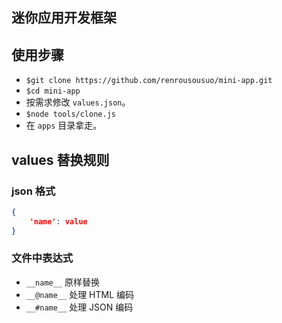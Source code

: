 迷你应用开发框架
----

## 使用步骤

* `$git clone https://github.com/renrousousuo/mini-app.git`
* `$cd mini-app`
* 按需求修改 `values.json`。
* `$node tools/clone.js`
* 在 `apps` 目录拿走。

## values 替换规则

### json 格式

```json
{
	'name': value
}
```

### 文件中表达式

* `__name__` 原样替换
* `__@name__` 处理 HTML 编码
* `__#name__` 处理 JSON 编码